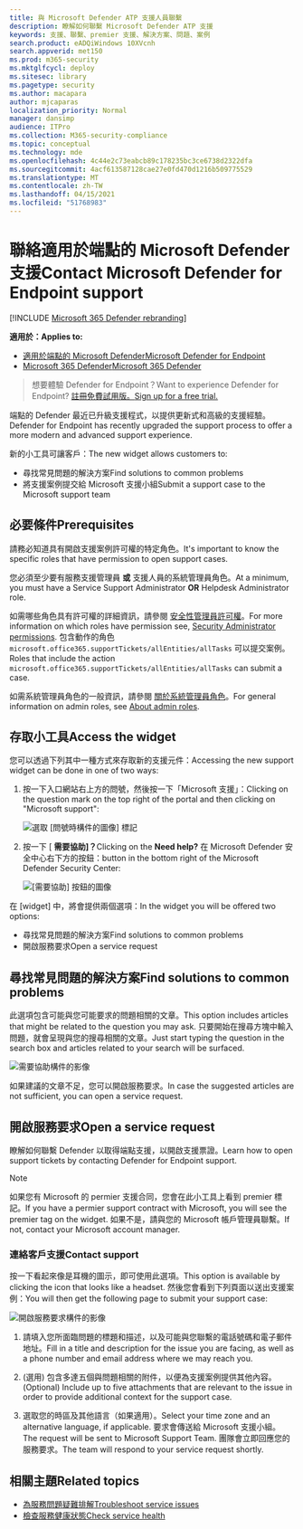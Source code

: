 ```yaml
---
title: 與 Microsoft Defender ATP 支援人員聯繫
description: 瞭解如何聯繫 Microsoft Defender ATP 支援
keywords: 支援、聯繫、premier 支援、解決方案、問題、案例
search.product: eADQiWindows 10XVcnh
search.appverid: met150
ms.prod: m365-security
ms.mktglfcycl: deploy
ms.sitesec: library
ms.pagetype: security
ms.author: macapara
author: mjcaparas
localization_priority: Normal
manager: dansimp
audience: ITPro
ms.collection: M365-security-compliance
ms.topic: conceptual
ms.technology: mde
ms.openlocfilehash: 4c44e2c73eabcb89c178235bc3ce6738d2322dfa
ms.sourcegitcommit: 4acf613587128cae27e0fd470d1216b509775529
ms.translationtype: MT
ms.contentlocale: zh-TW
ms.lasthandoff: 04/15/2021
ms.locfileid: "51768983"
---
```

# <a name="contact-microsoft-defender-for-endpoint-support"></a><span data-ttu-id="2927c-104">聯絡適用於端點的 Microsoft Defender 支援</span><span class="sxs-lookup"><span data-stu-id="2927c-104">Contact Microsoft Defender for Endpoint support</span></span>

[!INCLUDE [Microsoft 365 Defender rebranding](../../includes/microsoft-defender.md)]


<span data-ttu-id="2927c-105">**適用於：**</span><span class="sxs-lookup"><span data-stu-id="2927c-105">**Applies to:**</span></span>
- [<span data-ttu-id="2927c-106">適用於端點的 Microsoft Defender</span><span class="sxs-lookup"><span data-stu-id="2927c-106">Microsoft Defender for Endpoint</span></span>](https://go.microsoft.com/fwlink/p/?linkid=2154037)
- [<span data-ttu-id="2927c-107">Microsoft 365 Defender</span><span class="sxs-lookup"><span data-stu-id="2927c-107">Microsoft 365 Defender</span></span>](https://go.microsoft.com/fwlink/?linkid=2118804)

><span data-ttu-id="2927c-108">想要體驗 Defender for Endpoint？</span><span class="sxs-lookup"><span data-stu-id="2927c-108">Want to experience Defender for Endpoint?</span></span> [<span data-ttu-id="2927c-109">註冊免費試用版。</span><span class="sxs-lookup"><span data-stu-id="2927c-109">Sign up for a free trial.</span></span>](https://www.microsoft.com/microsoft-365/windows/microsoft-defender-atp?ocid=docs-wdatp-assignaccess-abovefoldlink)

<span data-ttu-id="2927c-110">端點的 Defender 最近已升級支援程式，以提供更新式和高級的支援經驗。</span><span class="sxs-lookup"><span data-stu-id="2927c-110">Defender for Endpoint has recently upgraded the support process to offer a more modern and advanced support experience.</span></span> 

<span data-ttu-id="2927c-111">新的小工具可讓客戶：</span><span class="sxs-lookup"><span data-stu-id="2927c-111">The new widget allows customers to:</span></span>
- <span data-ttu-id="2927c-112">尋找常見問題的解決方案</span><span class="sxs-lookup"><span data-stu-id="2927c-112">Find solutions to common problems</span></span>
- <span data-ttu-id="2927c-113">將支援案例提交給 Microsoft 支援小組</span><span class="sxs-lookup"><span data-stu-id="2927c-113">Submit a support case to the Microsoft support team</span></span>

## <a name="prerequisites"></a><span data-ttu-id="2927c-114">必要條件</span><span class="sxs-lookup"><span data-stu-id="2927c-114">Prerequisites</span></span>
<span data-ttu-id="2927c-115">請務必知道具有開啟支援案例許可權的特定角色。</span><span class="sxs-lookup"><span data-stu-id="2927c-115">It's important to know the specific roles that have permission to open support cases.</span></span>

<span data-ttu-id="2927c-116">您必須至少要有服務支援管理員 **或** 支援人員的系統管理員角色。</span><span class="sxs-lookup"><span data-stu-id="2927c-116">At a minimum, you must have a Service Support Administrator **OR** Helpdesk Administrator role.</span></span>


<span data-ttu-id="2927c-117">如需哪些角色具有許可權的詳細資訊，請參閱 [安全性管理員許可權](https://docs.microsoft.com/azure/active-directory/users-groups-roles/directory-assign-admin-roles#security-administrator-permissions)。</span><span class="sxs-lookup"><span data-stu-id="2927c-117">For more information on which roles have permission see, [Security Administrator permissions](https://docs.microsoft.com/azure/active-directory/users-groups-roles/directory-assign-admin-roles#security-administrator-permissions).</span></span> <span data-ttu-id="2927c-118">包含動作的角色 `microsoft.office365.supportTickets/allEntities/allTasks` 可以提交案例。</span><span class="sxs-lookup"><span data-stu-id="2927c-118">Roles that include the action `microsoft.office365.supportTickets/allEntities/allTasks` can submit a case.</span></span>

<span data-ttu-id="2927c-119">如需系統管理員角色的一般資訊，請參閱 [關於系統管理員角色](https://docs.microsoft.com/microsoft-365/admin/add-users/about-admin-roles?view=o365-worldwide&preserve-view=true)。</span><span class="sxs-lookup"><span data-stu-id="2927c-119">For general information on admin roles, see [About admin roles](https://docs.microsoft.com/microsoft-365/admin/add-users/about-admin-roles?view=o365-worldwide&preserve-view=true).</span></span>


## <a name="access-the-widget"></a><span data-ttu-id="2927c-120">存取小工具</span><span class="sxs-lookup"><span data-stu-id="2927c-120">Access the widget</span></span>
<span data-ttu-id="2927c-121">您可以透過下列其中一種方式來存取新的支援元件：</span><span class="sxs-lookup"><span data-stu-id="2927c-121">Accessing the new support widget can be done in one of two ways:</span></span>

1.  <span data-ttu-id="2927c-122">按一下入口網站右上方的問號，然後按一下「Microsoft 支援」：</span><span class="sxs-lookup"><span data-stu-id="2927c-122">Clicking on the question mark on the top right of the portal and then clicking on "Microsoft support":</span></span>

    ![選取 [問號時構件的圖像] 標記](images/support-widget.png)

2. <span data-ttu-id="2927c-124">按一下 [ **需要協助]？**</span><span class="sxs-lookup"><span data-stu-id="2927c-124">Clicking on the **Need help?**</span></span>  <span data-ttu-id="2927c-125">在 Microsoft Defender 安全中心右下方的按鈕：</span><span class="sxs-lookup"><span data-stu-id="2927c-125">button in the bottom right of the Microsoft Defender Security Center:</span></span>


    ![[需要協助] 按鈕的圖像](images/need-help.png)

<span data-ttu-id="2927c-127">在 [widget] 中，將會提供兩個選項：</span><span class="sxs-lookup"><span data-stu-id="2927c-127">In the widget you will be offered two options:</span></span>

- <span data-ttu-id="2927c-128">尋找常見問題的解決方案</span><span class="sxs-lookup"><span data-stu-id="2927c-128">Find solutions to common problems</span></span>    
- <span data-ttu-id="2927c-129">開啟服務要求</span><span class="sxs-lookup"><span data-stu-id="2927c-129">Open a service request</span></span>  

## <a name="find-solutions-to-common-problems"></a><span data-ttu-id="2927c-130">尋找常見問題的解決方案</span><span class="sxs-lookup"><span data-stu-id="2927c-130">Find solutions to common problems</span></span>
<span data-ttu-id="2927c-131">此選項包含可能與您可能要求的問題相關的文章。</span><span class="sxs-lookup"><span data-stu-id="2927c-131">This option includes articles that might be related to the question you may ask.</span></span> <span data-ttu-id="2927c-132">只要開始在搜尋方塊中輸入問題，就會呈現與您的搜尋相關的文章。</span><span class="sxs-lookup"><span data-stu-id="2927c-132">Just start typing the question in the search box and articles related to your search will be surfaced.</span></span>

![需要協助構件的影像](images/Support3.png)

<span data-ttu-id="2927c-134">如果建議的文章不足，您可以開啟服務要求。</span><span class="sxs-lookup"><span data-stu-id="2927c-134">In case the suggested articles are not sufficient, you can open a service request.</span></span>

## <a name="open-a-service-request"></a><span data-ttu-id="2927c-135">開啟服務要求</span><span class="sxs-lookup"><span data-stu-id="2927c-135">Open a service request</span></span>

<span data-ttu-id="2927c-136">瞭解如何聯繫 Defender 以取得端點支援，以開啟支援票證。</span><span class="sxs-lookup"><span data-stu-id="2927c-136">Learn how to open support tickets by contacting Defender for Endpoint support.</span></span> 

> [!Note]
> <span data-ttu-id="2927c-137">如果您有 Microsoft 的 permier 支援合同，您會在此小工具上看到 premier 標記。</span><span class="sxs-lookup"><span data-stu-id="2927c-137">If you have a permier support contract with Microsoft, you will see the premier tag on the widget.</span></span> <span data-ttu-id="2927c-138">如果不是，請與您的 Microsoft 帳戶管理員聯繫。</span><span class="sxs-lookup"><span data-stu-id="2927c-138">If not, contact your Microsoft account manager.</span></span>

### <a name="contact-support"></a><span data-ttu-id="2927c-139">連絡客戶支援</span><span class="sxs-lookup"><span data-stu-id="2927c-139">Contact support</span></span>
<span data-ttu-id="2927c-140">按一下看起來像是耳機的圖示，即可使用此選項。</span><span class="sxs-lookup"><span data-stu-id="2927c-140">This option is available by clicking the icon that looks like a headset.</span></span> <span data-ttu-id="2927c-141">然後您會看到下列頁面以送出支援案例：</span><span class="sxs-lookup"><span data-stu-id="2927c-141">You will then get the following page to submit your support case:</span></span>

![開啟服務要求構件的影像](images/Support4.png)

1. <span data-ttu-id="2927c-143">請填入您所面臨問題的標題和描述，以及可能與您聯繫的電話號碼和電子郵件地址。</span><span class="sxs-lookup"><span data-stu-id="2927c-143">Fill in a title and description for the issue you are facing, as well as a phone number and email address where we may reach you.</span></span> 

2. <span data-ttu-id="2927c-144"> (選用) 包含多達五個與問題相關的附件，以便為支援案例提供其他內容。</span><span class="sxs-lookup"><span data-stu-id="2927c-144">(Optional) Include up to five attachments that are relevant to the issue in order to provide additional context for the support case.</span></span> 

3. <span data-ttu-id="2927c-145">選取您的時區及其他語言（如果適用）。</span><span class="sxs-lookup"><span data-stu-id="2927c-145">Select your time zone and an alternative language, if applicable.</span></span> <span data-ttu-id="2927c-146">要求會傳送給 Microsoft 支援小組。</span><span class="sxs-lookup"><span data-stu-id="2927c-146">The request will be sent to Microsoft Support Team.</span></span> <span data-ttu-id="2927c-147">團隊會立即回應您的服務要求。</span><span class="sxs-lookup"><span data-stu-id="2927c-147">The team will respond to your service request shortly.</span></span>


## <a name="related-topics"></a><span data-ttu-id="2927c-148">相關主題</span><span class="sxs-lookup"><span data-stu-id="2927c-148">Related topics</span></span>
- [<span data-ttu-id="2927c-149">為服務問題疑難排解</span><span class="sxs-lookup"><span data-stu-id="2927c-149">Troubleshoot service issues</span></span>](troubleshoot-mdatp.md)
- [<span data-ttu-id="2927c-150">檢查服務健康狀態</span><span class="sxs-lookup"><span data-stu-id="2927c-150">Check service health</span></span>](service-status.md)
